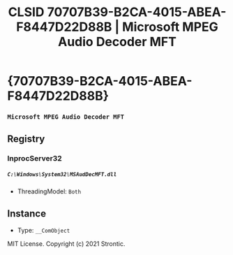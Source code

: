 ﻿---
title: "CLSID 70707B39-B2CA-4015-ABEA-F8447D22D88B | Microsoft MPEG Audio Decoder MFT"
excerpt: What is COM-Object CLSID 70707B39-B2CA-4015-ABEA-F8447D22D88B?
---

# {70707B39-B2CA-4015-ABEA-F8447D22D88B}

### `Microsoft MPEG Audio Decoder MFT`

## Registry


### InprocServer32

##### `C:\Windows\System32\MSAudDecMFT.dll`
* ThreadingModel: `Both`

## Instance

* Type: `__ComObject`

MIT License. Copyright (c) 2021 Strontic.



